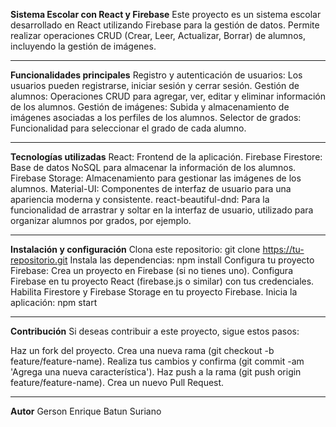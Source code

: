 
**Sistema Escolar con React y Firebase**
Este proyecto es un sistema escolar desarrollado en React utilizando Firebase para la gestión de datos. Permite realizar operaciones CRUD (Crear, Leer, Actualizar, Borrar) de alumnos, incluyendo la gestión de imágenes.

--------------------------------------------------------------------------

**Funcionalidades principales**
Registro y autenticación de usuarios: Los usuarios pueden registrarse, iniciar sesión y cerrar sesión.
Gestión de alumnos: Operaciones CRUD para agregar, ver, editar y eliminar información de los alumnos.
Gestión de imágenes: Subida y almacenamiento de imágenes asociadas a los perfiles de los alumnos.
Selector de grados: Funcionalidad para seleccionar el grado de cada alumno.

---------------------------------------------------------------------------------
**Tecnologías utilizadas**
React: Frontend de la aplicación.
Firebase Firestore: Base de datos NoSQL para almacenar la información de los alumnos.
Firebase Storage: Almacenamiento para gestionar las imágenes de los alumnos.
Material-UI: Componentes de interfaz de usuario para una apariencia moderna y consistente.
react-beautiful-dnd: Para la funcionalidad de arrastrar y soltar en la interfaz de usuario, utilizado para organizar alumnos por grados, por ejemplo.

---------------------------------------------------------------------------------
**Instalación y configuración**
Clona este repositorio: git clone https://tu-repositorio.git
Instala las dependencias: npm install
Configura tu proyecto Firebase:
Crea un proyecto en Firebase (si no tienes uno).
Configura Firebase en tu proyecto React (firebase.js o similar) con tus credenciales.
Habilita Firestore y Firebase Storage en tu proyecto Firebase.
Inicia la aplicación: npm start

-----------------------------------------------------------------------------------
**Contribución**
Si deseas contribuir a este proyecto, sigue estos pasos:

Haz un fork del proyecto.
Crea una nueva rama (git checkout -b feature/feature-name).
Realiza tus cambios y confirma (git commit -am 'Agrega una nueva característica').
Haz push a la rama (git push origin feature/feature-name).
Crea un nuevo Pull Request.

-----------------------------------------------------------
**Autor**
Gerson Enrique Batun Suriano

